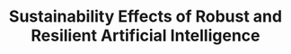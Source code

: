 ---
title: "Sustainability Effects of Robust and Resilient Artificial Intelligence"
collection: publications
permalink: /publications/sustainability_effects_of_robust_and_resilient_artificial_intelligence
year: 2023
short-venue: "CD-MAKE 2023"
venue-url: "https://link.springer.com/book/10.1007/978-3-031-40837-3"
venue: "International IFIP Cross Domain (CD) Conference for Machine Learning & Knowledge Extraction (MAKE), 2023"
paperurl: "/assets/files/priebe2023_sustainability_effects_of_robust_and_resilient_artificial_intelligence.pdf"
coauthors: ["Torsten Priebe", "Peter Kieseberg", "Alexander Adrowitzer", "Oliver Eigner", "Fabian Kovac"]
---